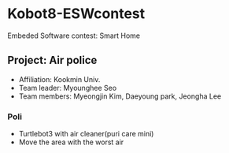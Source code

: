 # Kobot8-ESWcontest
Embeded Software contest: Smart Home

## Project: Air police
- Affiliation: Kookmin Univ.
- Team leader: Myounghee Seo
- Team members: Myeongjin Kim, Daeyoung park, Jeongha Lee 

### Poli
- Turtlebot3 with air cleaner(puri care mini)
- Move the area with the worst air
